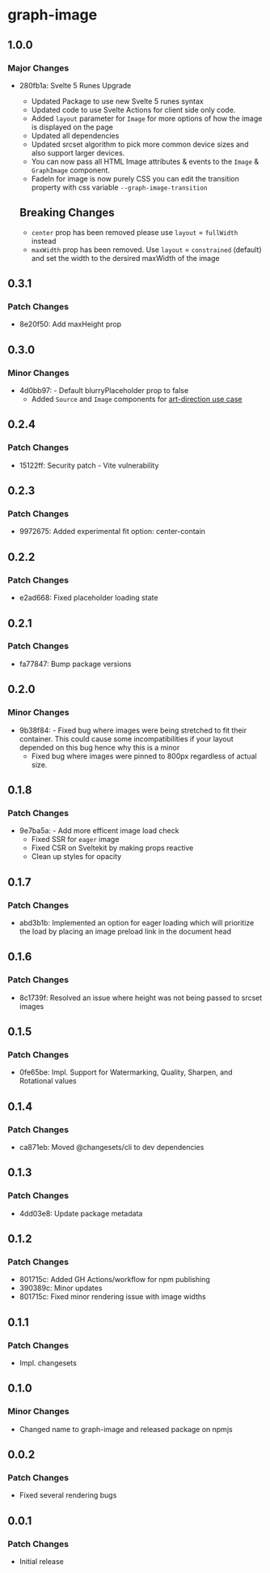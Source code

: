 # graph-image

## 1.0.0

### Major Changes

- 280fb1a: Svelte 5 Runes Upgrade

  - Updated Package to use new Svelte 5 runes syntax
  - Updated code to use Svelte Actions for client side only code.
  - Added `layout` parameter for `Image` for more options of how the image is displayed on the page
  - Updated all dependencies
  - Updated srcset algorithm to pick more common device sizes and also support larger devices.
  - You can now pass all HTML Image attributes & events to the `Image` & `GraphImage` component.
  - FadeIn for image is now purely CSS you can edit the transition property with css variable `--graph-image-transition`

  ## Breaking Changes

  - `center` prop has been removed please use `layout` = `fullWidth` instead
  - `maxWidth` prop has been removed. Use `layout` = `constrained` (default) and set the width to the dersired maxWidth of the image

## 0.3.1

### Patch Changes

- 8e20f50: Add maxHeight prop

## 0.3.0

### Minor Changes

- 4d0bb97: - Default blurryPlaceholder prop to false
  - Added `Source` and `Image` components for [art-direction use case](https://web.dev/articles/codelab-art-direction)

## 0.2.4

### Patch Changes

- 15122ff: Security patch - Vite vulnerability

## 0.2.3

### Patch Changes

- 9972675: Added experimental fit option: center-contain

## 0.2.2

### Patch Changes

- e2ad668: Fixed placeholder loading state

## 0.2.1

### Patch Changes

- fa77847: Bump package versions

## 0.2.0

### Minor Changes

- 9b38f84: - Fixed bug where images were being stretched to fit their container. This could cause some incompatibilities if your layout depended on this bug hence why this is a minor
  - Fixed bug where images were pinned to 800px regardless of actual size.

## 0.1.8

### Patch Changes

- 9e7ba5a: - Add more efficent image load check
  - Fixed SSR for `eager` image
  - Fixed CSR on Sveltekit by making props reactive
  - Clean up styles for opacity

## 0.1.7

### Patch Changes

- abd3b1b: Implemented an option for eager loading which will prioritize the load by placing an image preload link in the document head

## 0.1.6

### Patch Changes

- 8c1739f: Resolved an issue where height was not being passed to srcset images

## 0.1.5

### Patch Changes

- 0fe65be: Impl. Support for Watermarking, Quality, Sharpen, and Rotational values

## 0.1.4

### Patch Changes

- ca871eb: Moved @changesets/cli to dev dependencies

## 0.1.3

### Patch Changes

- 4dd03e8: Update package metadata

## 0.1.2

### Patch Changes

- 801715c: Added GH Actions/workflow for npm publishing
- 390389c: Minor updates
- 801715c: Fixed minor rendering issue with image widths

## 0.1.1

### Patch Changes

- Impl. changesets

## 0.1.0

### Minor Changes

- Changed name to graph-image and released package on npmjs

## 0.0.2

### Patch Changes

- Fixed several rendering bugs

## 0.0.1

### Patch Changes

- Initial release
